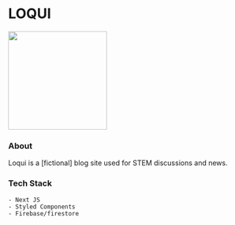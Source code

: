 # LOQUI

<img src='loqui-thenu-k.vercel.app/readmeImage.png' height='200px' width='auto'/>

### About

Loqui is a [fictional] blog site used for STEM discussions and news. 

### Tech Stack

    - Next JS
    - Styled Components
    - Firebase/firestore